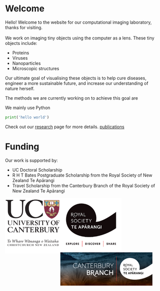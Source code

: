 # Welcome

Hello! Welcome to the website for our computational imaging laboratory, thanks for visiting.
<br>
<br>
We work on imaging tiny objects using the computer as a lens. These tiny objects include:
* Proteins
* Viruses
* Nanoparticles
* Microscopic structures

Our ultimate goal of visualising these objects is to help cure diseases, engineer a more sustainable future, and increase our understanding of nature herself.

The methods we are currently working on to achieve this goal are



We mainly use Python
```python
print('hello world')
```



Check out our 
[research](research.md) page for more details.
[publications](publications.md)


# Funding 
Our work is supported by:
* UC Doctoral Scholarship
* R H T Bates Postgraduate Scholarship from the Royal Society of New Zealand Te Apārangi
* Travel Scholarship from the Canterbury Branch of the Royal Society of New Zealand Te Apārangi

<img align="left" src="figs/logo_uc2.jpg" width="180">
<img align="left" src="figs/logo_rs.jpg" width="200">
<img align="left" src="figs/logo_rs_canty1.png" width="300">

<br>
<br>
<br>
